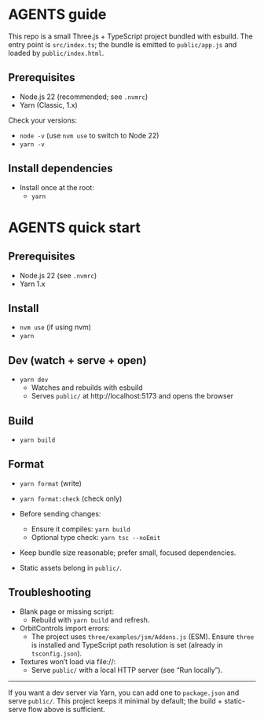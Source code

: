 # AGENTS guide

This repo is a small Three.js + TypeScript project bundled with esbuild. The entry point is `src/index.ts`; the bundle is emitted to `public/app.js` and loaded by `public/index.html`.

## Prerequisites

- Node.js 22 (recommended; see `.nvmrc`)
- Yarn (Classic, 1.x)

Check your versions:

- `node -v` (use `nvm use` to switch to Node 22)
- `yarn -v`

## Install dependencies

- Install once at the root:
  - `yarn`

# AGENTS quick start

## Prerequisites

- Node.js 22 (see `.nvmrc`)
- Yarn 1.x

## Install

- `nvm use` (if using nvm)
- `yarn`

## Dev (watch + serve + open)

- `yarn dev`
  - Watches and rebuilds with esbuild
  - Serves `public/` at http://localhost:5173 and opens the browser

## Build

- `yarn build`

## Format

- `yarn format` (write)
- `yarn format:check` (check only)

- Before sending changes:
  - Ensure it compiles: `yarn build`
  - Optional type check: `yarn tsc --noEmit`
- Keep bundle size reasonable; prefer small, focused dependencies.
- Static assets belong in `public/`.

## Troubleshooting

- Blank page or missing script:
  - Rebuild with `yarn build` and refresh.
- OrbitControls import errors:
  - The project uses `three/examples/jsm/Addons.js` (ESM). Ensure `three` is installed and TypeScript path resolution is set (already in `tsconfig.json`).
- Textures won’t load via file://:
  - Serve `public/` with a local HTTP server (see “Run locally”).

---

If you want a dev server via Yarn, you can add one to `package.json` and serve `public/`. This project keeps it minimal by default; the build + static-serve flow above is sufficient.
